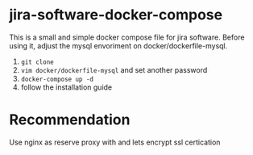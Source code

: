 # jira-software-docker-compose

This is a small and simple docker compose file for jira software. Before using it, adjust the mysql envoriment on docker/dockerfile-mysql.

1. `git clone`
1. `vim docker/dockerfile-mysql` and set another password
1. `docker-compose up -d`
1. follow the installation guide

# Recommendation

Use nginx as reserve proxy with and lets encrypt ssl certication
